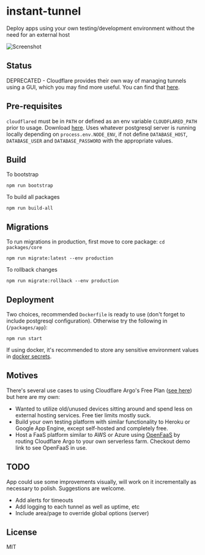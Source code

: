 # instant-tunnel
Deploy apps using your own testing/development environment without the need for an external host

![Screenshot](https://user-images.githubusercontent.com/24352255/95298441-9dfc1b80-086b-11eb-8667-34afc3d398b5.png)

## Status
DEPRECATED - Cloudflare provides their own way of managing tunnels using a GUI, which you may find more useful. You can find that [here](https://developers.cloudflare.com/cloudflare-one/connections/connect-apps/install-and-setup/tunnel-guide/#set-up-a-tunnel-remotely-dashboard-setup).

## Pre-requisites
`cloudflared` must be in `PATH` or defined as an env variable `CLOUDFLARED_PATH` prior to usage. Download [here](https://developers.cloudflare.com/argo-tunnel/downloads).
Uses whatever postgresql server is running locally depending on `process.env.NODE_ENV`, if not define `DATABASE_HOST`, `DATABASE_USER` and `DATABASE_PASSWORD` with the appropriate values.

## Build
To bootstrap

    npm run bootstrap

To build all packages

    npm run build-all

## Migrations
To run migrations in production, first move to core package: `cd packages/core`

    npm run migrate:latest --env production

To rollback changes

    npm run migrate:rollback --env production

## Deployment
Two choices, recommended `Dockerfile` is ready to use (don't forget to include postgresql configuration). Otherwise try the following in (`/packages/app`):

    npm run start

If using docker, it's recommended to store any sensitive environment values in [docker secrets](https://docs.docker.com/engine/swarm/secrets/).

## Motives
There's several use cases to using Cloudflare Argo's Free Plan ([see here](https://developers.cloudflare.com/cloudflare-one/connections/connect-apps/trycloudflare#faq)) but here are my own:
- Wanted to utilize old/unused devices sitting around and spend less on external hosting services. Free tier limits mostly suck.
- Build your own testing platform with similar functionality to Heroku or Google App Engine, except self-hosted and completely free.
- Host a FaaS platform similar to AWS or Azure using [OpenFaaS](https://github.com/openfaas/faas) by routing Cloudflare Argo to your own serverless farm. Checkout demo link to see OpenFaaS in use.

## TODO
App could use some improvements visually, will work on it incrementally as necessary to polish. Suggestions are welcome. 
- Add alerts for timeouts
- Add logging to each tunnel as well as uptime, etc
- Include area/page to override global options (server)

## License
MIT
